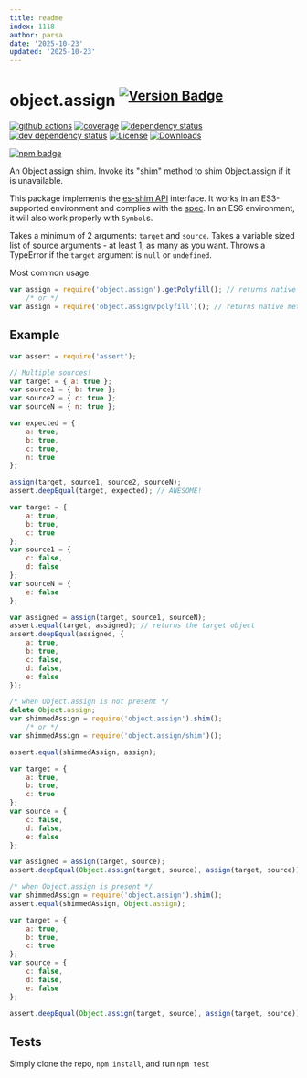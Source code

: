 ```yaml
---
title: readme
index: 1118
author: parsa
date: '2025-10-23'
updated: '2025-10-23'
---
```

# object.assign <sup>[![Version Badge][npm-version-svg]][npm-url]</sup>

[![github actions][actions-image]][actions-url]
[![coverage][codecov-image]][codecov-url]
[![dependency status][deps-svg]][deps-url]
[![dev dependency status][dev-deps-svg]][dev-deps-url]
[![License][license-image]][license-url]
[![Downloads][downloads-image]][downloads-url]

[![npm badge][npm-badge-png]][npm-url]

An Object.assign shim. Invoke its "shim" method to shim Object.assign if it is unavailable.

This package implements the [es-shim API](https://github.com/es-shims/api) interface. It works in an ES3-supported environment and complies with the [spec](http://www.ecma-international.org/ecma-262/6.0/#sec-object.assign). In an ES6 environment, it will also work properly with `Symbol`s.

Takes a minimum of 2 arguments: `target` and `source`.
Takes a variable sized list of source arguments - at least 1, as many as you want.
Throws a TypeError if the `target` argument is `null` or `undefined`.

Most common usage:
```js
var assign = require('object.assign').getPolyfill(); // returns native method if compliant
	/* or */
var assign = require('object.assign/polyfill')(); // returns native method if compliant
```

## Example

```js
var assert = require('assert');

// Multiple sources!
var target = { a: true };
var source1 = { b: true };
var source2 = { c: true };
var sourceN = { n: true };

var expected = {
	a: true,
	b: true,
	c: true,
	n: true
};

assign(target, source1, source2, sourceN);
assert.deepEqual(target, expected); // AWESOME!
```

```js
var target = {
	a: true,
	b: true,
	c: true
};
var source1 = {
	c: false,
	d: false
};
var sourceN = {
	e: false
};

var assigned = assign(target, source1, sourceN);
assert.equal(target, assigned); // returns the target object
assert.deepEqual(assigned, {
	a: true,
	b: true,
	c: false,
	d: false,
	e: false
});
```

```js
/* when Object.assign is not present */
delete Object.assign;
var shimmedAssign = require('object.assign').shim();
	/* or */
var shimmedAssign = require('object.assign/shim')();

assert.equal(shimmedAssign, assign);

var target = {
	a: true,
	b: true,
	c: true
};
var source = {
	c: false,
	d: false,
	e: false
};

var assigned = assign(target, source);
assert.deepEqual(Object.assign(target, source), assign(target, source));
```

```js
/* when Object.assign is present */
var shimmedAssign = require('object.assign').shim();
assert.equal(shimmedAssign, Object.assign);

var target = {
	a: true,
	b: true,
	c: true
};
var source = {
	c: false,
	d: false,
	e: false
};

assert.deepEqual(Object.assign(target, source), assign(target, source));
```

## Tests
Simply clone the repo, `npm install`, and run `npm test`

[npm-url]: https://npmjs.org/package/object.assign
[npm-version-svg]: http://versionbadg.es/ljharb/object.assign.svg
[travis-svg]: https://travis-ci.org/ljharb/object.assign.svg
[travis-url]: https://travis-ci.org/ljharb/object.assign
[deps-svg]: https://david-dm.org/ljharb/object.assign.svg?theme=shields.io
[deps-url]: https://david-dm.org/ljharb/object.assign
[dev-deps-svg]: https://david-dm.org/ljharb/object.assign/dev-status.svg?theme=shields.io
[dev-deps-url]: https://david-dm.org/ljharb/object.assign#info=devDependencies
[npm-badge-png]: https://nodei.co/npm/object.assign.png?downloads=true&stars=true
[license-image]: http://img.shields.io/npm/l/object.assign.svg
[license-url]: LICENSE
[downloads-image]: http://img.shields.io/npm/dm/object.assign.svg
[downloads-url]: http://npm-stat.com/charts.html?package=object.assign
[codecov-image]: https://codecov.io/gh/ljharb/object.assign/branch/main/graphs/badge.svg
[codecov-url]: https://app.codecov.io/gh/ljharb/object.assign/
[actions-image]: https://img.shields.io/endpoint?url=https://github-actions-badge-u3jn4tfpocch.runkit.sh/ljharb/object.assign
[actions-url]: https://github.com/ljharb/object.assign/actions
